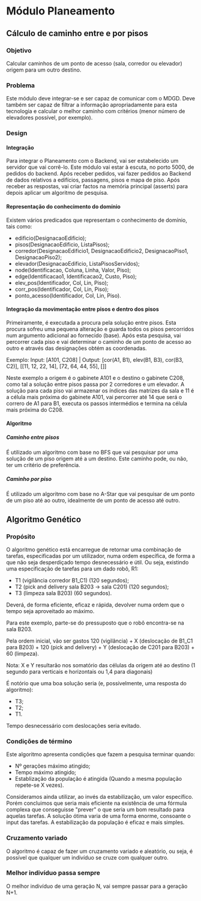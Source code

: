 # Módulo Planeamento

## Cálculo de caminho entre e por pisos

### Objetivo

Calcular caminhos de um ponto de acesso (sala, corredor ou elevador) origem para um outro destino.

### Problema

Este módulo deve integrar-se e ser capaz de comunicar com o MDGD. Deve também ser capaz de filtrar a informação apropriadamente para esta tecnologia e calcular o melhor caminho com critérios (menor número de elevadores possível, por exemplo).

### Design

#### Integração

Para integrar o Planeamento com o Backend, vai ser estabelecido um servidor que vai corrê-lo. Este módulo vai estar à escuta, no porto 5000, de pedidos do backend. Após receber pedidos, vai fazer pedidos ao Backend de dados relativos a edifícios, passagens, pisos e mapa de piso. Após receber as respostas, vai criar factos na memória principal (asserts) para depois aplicar um algoritmo de pesquisa.

#### Representação do conhecimento do domínio

Existem vários predicados que representam o conhecimento de domínio, tais como:

- edificio(DesignacaoEdificio);
- pisos(DesignacaoEdificio, ListaPisos);
- corredor(DesignacaoEdificio1, DesignacaoEdificio2, DesignacaoPiso1, DesignacaoPiso2);
- elevador(DesignacaoEdificio, ListaPisosServidos);
- node(Identificacao, Coluna, Linha, Valor, Piso);
- edge(Identificacao1, Identificacao2, Custo, Piso);
- elev_pos(Identificador, Col, Lin, Piso);
- corr_pos(Identificador, Col, Lin, Piso);
- ponto_acesso(Identificador, Col, Lin, Piso).

#### Integração da movimentação entre pisos e dentro dos pisos

Primeiramente, é executada a procura pela solução entre pisos. Esta procura sofreu uma pequena alteração e guarda todos os pisos percorridos num argumento adicional ao fornecido (base). Após esta pesquisa, vai percorrer cada piso e vai determinar o caminho de um ponto de acesso ao outro e através das designações obtém as coordenadas. 

Exemplo: Input: [A101, C208] | Output: [cor(A1, B1), elev(B1, B3), cor(B3, C2)], [[11, 12, 22, 14], [72, 64, 44, 55], []]

Neste exemplo a origem é o gabinete A101 e o destino o gabinete C208, como tal a solução entre pisos passa por 2 corredores e um elevador. A solução para cada piso vai armazenar os índices das matrizes da sala e 11 é a célula mais próxima do gabinete A101, vai percorrer até 14 que será o correro de A1 para B1, executa os passos intermédios e termina na célula mais próxima do C208.

#### Algoritmo

##### Caminho entre pisos

É utilizado um algoritmo com base no BFS que vai pesquisar por uma solução de um piso origem até a um destino. Este caminho pode, ou não, ter um critério de preferência.

##### Caminho por piso

É utilizado um algoritmo com base no A-Star que vai pesquisar de um ponto de um piso até ao outro, idealmente de um ponto de acesso até outro.

## Algoritmo Genético

### Propósito

O algoritmo genético está encarregue de retornar uma combinação de tarefas, especificadas por um utilizador, numa ordem específica, de forma a que não seja desperdiçado tempo desnecessário e útil. Ou seja, existindo uma especificação de tarefas para um dado robô, R1:

- T1 (vigilância corredor B1_C1) (120 segundos);
- T2 (pick and delivery sala B203 -> sala C201) (120 segundos);
- T3 (limpeza sala B203) (60 segundos).

Deverá, de forma eficiente, eficaz e rápida, devolver numa ordem que o tempo seja aproveitado ao máximo.

Para este exemplo, parte-se do pressuposto que o robô encontra-se na sala B203.

Pela ordem inicial, vão ser gastos 120 (vigilância) + X (deslocação de B1_C1 para B203) + 120 (pick and delivery) + Y (deslocação de C201 para B203) + 60 (limpeza).

Nota: X e Y resultarão nos somatório das células da origem até ao destino (1 segundo para verticais e horizontais ou 1,4 para diagonais)

É notório que uma boa solução seria (e, possivelmente, uma resposta do algoritmo):

- T3;
- T2;
- T1.

Tempo desnecessário com deslocações seria evitado.

### Condições de término

Este algoritmo apresenta condições que fazem a pesquisa terminar quando:

- Nº gerações máximo atingido;
- Tempo máximo atingido;
- Establização da população é atingida (Quando a mesma população repete-se X vezes).

Consideramos ainda utilizar, ao invés da estabilização, um valor específico. Porém concluimos que seria mais eficiente na existência de uma fórmula complexa que conseguisse "prever" o que seria um bom resultado para aquelas tarefas. A solução ótima varia de uma forma enorme, consoante o input das tarefas. A estabilização da população é eficaz e mais simples.

### Cruzamento variado

O algoritmo é capaz de fazer um cruzamento variado e aleatório, ou seja, é possível que qualquer um indivíduo se cruze com qualquer outro.

### Melhor indivíduo passa sempre

O melhor indivíduo de uma geração N, vai sempre passar para a geração N+1.
